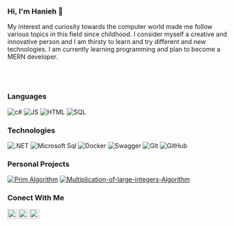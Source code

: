 ### Hi, I'm Hanieh 👋
My interest and curiosity towards the computer world made me follow various topics in this field since childhood.
I consider myself a creative and innovative person and I am thirsty to learn and try different and new technologies.
I am currently learning programming and plan to become a MERN developer.

<br/>
<br/>

<h3>Languages</h3>

![c#](https://img.shields.io/badge/C%23-239120?style=flat&color=black&logo=c-sharp&logoColor=a076da)    ![JS](https://img.shields.io/badge/JavaScript-000000?style=flat&logo=javascript&logoColor=F7DF1E)        ![HTML](https://img.shields.io/badge/HTML5-E34F26?style=flat&&color=black&logo=html5&logoColor=orange)     ![SQL](https://img.shields.io/badge/-SQL-000?&logo=MySQL)


<h3>Technologies</h3>

![.NET](https://img.shields.io/badge/.NET-512BD4?style=falat&color=black&logo=dotnet&logoColor=684098)   ![Microsoft Sql](https://img.shields.io/badge/Microsoft_SQL_Server-CC2927?style=flat&&color=black&logo=microsoft-sql-server&logoColor=red)    ![Docker](https://img.shields.io/badge/Docker-2CA5E0?style=flat&color=black&logo=docker&logoColor=skyblue)    ![Swagger](https://img.shields.io/badge/Swagger-85EA2D?style=flat&color=black&logo=Swagger&logoColor=green) ![Git](https://img.shields.io/badge/-Git-000000?style=flat&logo=git&logoColor=F05032)
![GitHub](https://img.shields.io/badge/-GitHub-000000?style=flat&logo=github&logoColor=FFFFFF)


<h3>Personal Projects</h3>

[![Prim Algorithm](https://img.shields.io/badge/-🕸&nbsp;&nbsp;Prim&nbsp;Algorithm-000000?style=flat)](https://github.com/HaniehGhassemi/Prim-Algorithm)   [![Multiplication-of-large-integers-Algorithm](https://img.shields.io/badge/-🧮&nbsp;&nbsp;Multiplication&nbsp;of&nbsp;large&nbsp;integers&nbsp;Algorithm-000000?style=flat)](https://github.com/HaniehGhassemi/Multiplication-of-large-integers-Algorithm)

<h3>Conect With Me</h3>

</a>
<a href="https://www.linkedin.com/in/hanieh-ghassemi/">
  <img align="left" alt="Hanieh's LinkedIN" width="22px" src="https://raw.githubusercontent.com/peterthehan/peterthehan/master/assets/linkedin.svg" />
</a>
<a href="mailto:shaniehghsmie@gmail.com" target="blank">
  <img align="left" alt="Send Mail to me" width="22px" src="https://cdn-icons-png.flaticon.com/512/281/281769.png" />
</a>
<a href="https://stackoverflow.com/users/16680247/hanieh-ghassemi?tab=profile" target="blank">
  <img align="left" alt="My Stack Overflow" width="22px" src="https://upload.wikimedia.org/wikipedia/commons/thumb/e/ef/Stack_Overflow_icon.svg/768px-Stack_Overflow_icon.svg.png" />
</a>
